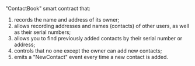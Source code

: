 "ContactBook" smart contract that:
1. records the name and address of its owner;
2. allows recording addresses and names (contacts) of other users, as well as their serial numbers;
3. allows you to find previously added contacts by their serial number or address;
3. controls that no one except the owner can add new contacts;
4. emits a "NewContact" event every time a new contact is added.
